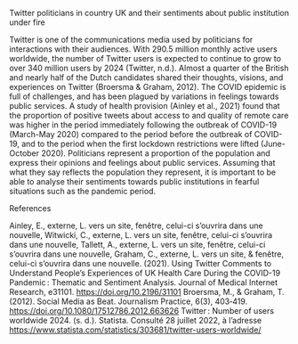 Twitter politicians in country UK and their sentiments about public institution under fire 

Twitter is one of the communications media used by politicians for interactions with their audiences. With 290.5 million monthly active users worldwide, the number of Twitter users is expected to continue to grow to over 340 million users by 2024 (Twitter, n.d.). Almost a quarter of the British and nearly half of the Dutch candidates shared their thoughts, visions, and experiences on Twitter (Broersma & Graham, 2012). 
The COVID epidemic is full of challenges, and has been plagued by variations in feelings towards public services. A study of health provision (Ainley et al., 2021) found that the proportion of positive tweets about access to and quality of remote care was higher in the period immediately following the outbreak of COVID-19 (March-May 2020) compared to the period before the outbreak of COVID-19, and to the period when the first lockdown restrictions were lifted (June-October 2020).
Politicians represent a proportion of the population and express their opinions and feelings about public services. Assuming that what they say reflects the population they represent, it is important to be able to analyse their sentiments towards public institutions in fearful situations such as the pandemic period. 


References 

Ainley, E., externe, L. vers un site, fenêtre,  celui-ci s’ouvrira dans une nouvelle, Witwicki, C., externe, L. vers un site, fenêtre,  celui-ci s’ouvrira dans une nouvelle, Tallett, A., externe, L. vers un site, fenêtre,  celui-ci s’ouvrira dans une nouvelle, Graham, C., externe, L. vers un site, & fenêtre,  celui-ci s’ouvrira dans une nouvelle. (2021). Using Twitter Comments to Understand People’s Experiences of UK Health Care During the COVID-19 Pandemic : Thematic and Sentiment Analysis. Journal of Medical Internet Research, e31101. https://doi.org/10.2196/31101
Broersma, M., & Graham, T. (2012). Social Media as Beat. Journalism Practice, 6(3), 403‑419. https://doi.org/10.1080/17512786.2012.663626
Twitter : Number of users worldwide 2024. (s. d.). Statista. Consulté 28 juillet 2022, à l’adresse https://www.statista.com/statistics/303681/twitter-users-worldwide/





